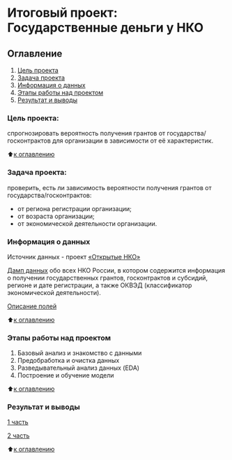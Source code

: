 # Итоговый проект: Государственные деньги у НКО 

## Оглавление
1. [Цель проекта](https://github.com/Yul-Art/SF-DST/tree/main/Итоговый%20проект.%20Государственные%20деньги%20у%20НКО#цель-проекта)
2. [Задача проекта](https://github.com/Yul-Art/SF-DST/tree/main/Итоговый%20проект.%20Государственные%20деньги%20у%20НКО#задача-проекта)
3. [Информация о данных](https://github.com/Yul-Art/SF-DST/tree/main/Итоговый%20проект.%20Государственные%20деньги%20у%20НКО#информация-о-данных)
4. [Этапы работы над проектом](https://github.com/Yul-Art/SF-DST/tree/main/Итоговый%20проект.%20Государственные%20деньги%20у%20НКО#этапы-работы-над-проектом)
5. [Результат и выводы](https://github.com/Yul-Art/SF-DST/tree/main/Итоговый%20проект.%20Государственные%20деньги%20у%20НКО#результат-и-выводы)


### Цель проекта:
спрогнозировать вероятность получения грантов от государства/госконтрактов для организации в зависимости от её характеристик.

:arrow_up:[к оглавлению](https://github.com/Yul-Art/SF-DST/tree/main/Итоговый%20проект.%20Государственные%20деньги%20у%20НКО#оглавление)

### Задача проекта: 
проверить, есть ли зависимость вероятности получения грантов от государства/госконтрактов:
* от региона регистрации организации;
* от возраста организации;
* от экономической деятельности организации.

### Информация о данных
Источник данных - проект [«Открытые НКО»](https://openngo.ru/)

[Дамп данных](https://drive.google.com/file/d/1PQweRjt7uX00mWva0_goaj8JLz1tiTLx/view?usp=sharing) обо всех НКО России, в котором содержится информация о получении государственных грантов, госконтрактов и субсидий, регионе и дате регистрации, а также ОКВЭД (классификатор экономической деятельности).

[Описание полей](https://github.com/infoculture/openngo-data-reference/wiki/Характеристики-и-расшифровки-открытых-данных)

:arrow_up:[к оглавлению](https://github.com/Yul-Art/SF-DST/tree/main/Итоговый%20проект.%20Государственные%20деньги%20у%20НКО#оглавление)

### Этапы работы над проектом 
1. Базовый анализ и знакомство с данными
2. Предобработка и очистка данных
3. Разведывательный анализ данных (EDA)
4. Построение и обучение модели

:arrow_up:[к оглавлению](https://github.com/Yul-Art/SF-DST/tree/main/Итоговый%20проект.%20Государственные%20деньги%20у%20НКО#оглавление)

### Результат и выводы 
[1 часть](https://github.com/Yul-Art/SF-DST/blob/main/Итоговый%20проект.%20Государственные%20деньги%20у%20НКО/1%20часть_Предобработка.ipynb)

[2 часть](https://github.com/Yul-Art/SF-DST/blob/main/Итоговый%20проект.%20Государственные%20деньги%20у%20НКО/2%20часть_EDA%20%26%20ML.ipynb)

:arrow_up:[к оглавлению](https://github.com/Yul-Art/SF-DST/tree/main/Итоговый%20проект.%20Государственные%20деньги%20у%20НКО#оглавление)